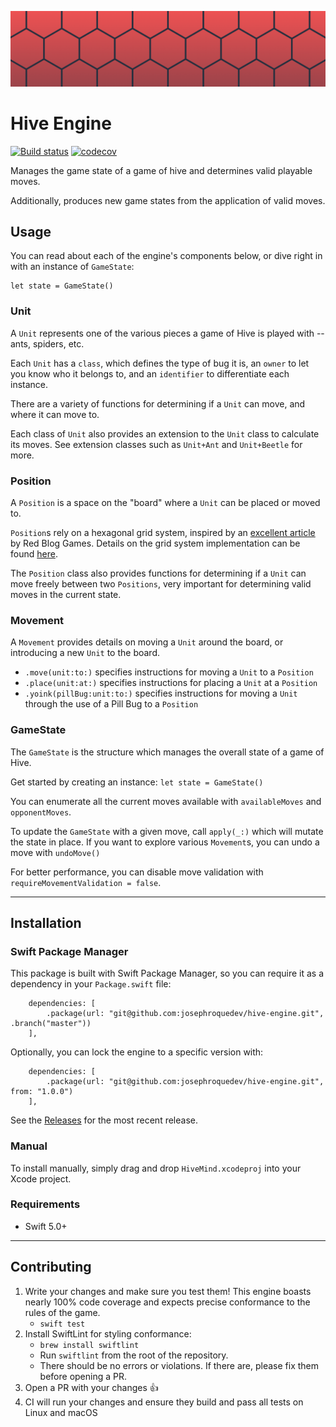 ![Logo](media/HiveEngine.png)

# Hive Engine

[![Build status](https://travis-ci.org/josephroquedev/hive-engine.svg?branch=master)](https://travis-ci.org/josephroquedev/hive-engine) [![codecov](https://codecov.io/gh/josephroquedev/hive-engine/branch/master/graph/badge.svg)](https://codecov.io/gh/josephroquedev/hive-engine)

Manages the game state of a game of hive and determines valid playable moves.

Additionally, produces new game states from the application of valid moves.

## Usage

You can read about each of the engine's components below, or dive right in with an instance of `GameState`:

```
let state = GameState()
```

### Unit

A `Unit` represents one of the various pieces a game of Hive is played with -- ants, spiders, etc.

Each `Unit` has a `class`, which defines the type of bug it is, an `owner` to let you know who it belongs to, and an `identifier` to differentiate each instance.

There are a variety of functions for determining if a `Unit` can move, and where it can move to.

Each class of `Unit` also provides an extension to the `Unit` class to calculate its moves. See extension classes such as `Unit+Ant` and `Unit+Beetle` for more.

### Position

A `Position` is a space on the "board" where a `Unit` can be placed or moved to.

`Position`s rely on a hexagonal grid system, inspired by an [excellent article](https://www.redblobgames.com/grids/hexagons/) by Red Blog Games. Details on the grid system implementation can be found [here](https://www.redblobgames.com/grids/hexagons/implementation.html).

The `Position` class also provides functions for determining if a `Unit` can move freely between two `Positions`, very important for determining valid moves in the current state.

### Movement

A `Movement` provides details on moving a `Unit` around the board, or introducing a new `Unit` to the board.

* `.move(unit:to:)` specifies instructions for moving a `Unit` to a `Position`
* `.place(unit:at:)` specifies instructions for placing a `Unit` at a `Position`
* `.yoink(pillBug:unit:to:)` specifies instructions for moving a `Unit` through the use of a Pill Bug to a `Position`

### GameState

The `GameState` is the structure which manages the overall state of a game of Hive.

Get started by creating an instance: `let state = GameState()`

You can enumerate all the current moves available with `availableMoves` and `opponentMoves`.

To update the `GameState` with a given move, call `apply(_:)` which will mutate the state in place. If you want to explore various `Movement`s, you can undo a move with `undoMove()`

For better performance, you can disable move validation with `requireMovementValidation = false`.

---

## Installation

### Swift Package Manager

This package is built with Swift Package Manager, so you can require it as a dependency in your `Package.swift` file:

```
    dependencies: [
        .package(url: "git@github.com:josephroquedev/hive-engine.git", .branch("master"))
    ],
```

Optionally, you can lock the engine to a specific version with:

```
    dependencies: [
        .package(url: "git@github.com:josephroquedev/hive-engine.git", from: "1.0.0")
    ],
```

See the [Releases](https://github.com/josephroquedev/hive-engine/releases) for the most recent release.

### Manual

To install manually, simply drag and drop `HiveMind.xcodeproj` into your Xcode project.

### Requirements

* Swift 5.0+

---

## Contributing

1. Write your changes and make sure you test them! This engine boasts nearly 100% code coverage and expects precise conformance to the rules of the game.
    * `swift test`
2. Install SwiftLint for styling conformance:
    * `brew install swiftlint`
    * Run `swiftlint` from the root of the repository.
    * There should be no errors or violations. If there are, please fix them before opening a PR. 
3. Open a PR with your changes 👍
4. CI will run your changes and ensure they build and pass all tests on Linux and macOS
